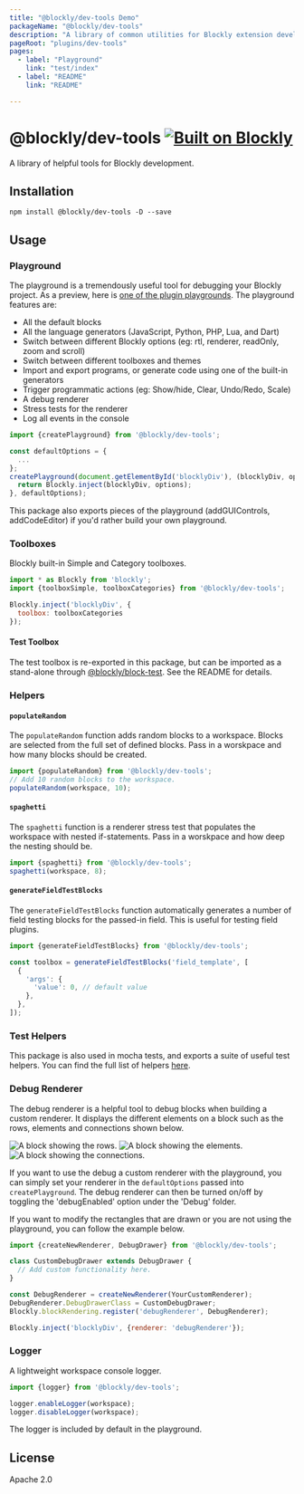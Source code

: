 ```yaml
---
title: "@blockly/dev-tools Demo"
packageName: "@blockly/dev-tools"
description: "A library of common utilities for Blockly extension development."
pageRoot: "plugins/dev-tools"
pages:
  - label: "Playground"
    link: "test/index"
  - label: "README"
    link: "README"

---
```

# @blockly/dev-tools [![Built on Blockly](https://tinyurl.com/built-on-blockly)](https://github.com/google/blockly)

A library of helpful tools for Blockly development.

## Installation

```
npm install @blockly/dev-tools -D --save
```

## Usage

### Playground
The playground is a tremendously useful tool for debugging your Blockly project. As a preview, here is [one of the plugin playgrounds](https://google.github.io/blockly-samples/plugins/theme-modern/test/). The playground features are:
- All the default blocks
- All the language generators (JavaScript, Python, PHP, Lua, and Dart)
- Switch between different Blockly options (eg: rtl, renderer, readOnly, zoom and scroll)
- Switch between different toolboxes and themes
- Import and export programs, or generate code using one of the built-in generators
- Trigger programmatic actions (eg: Show/hide, Clear, Undo/Redo, Scale)
- A debug renderer
- Stress tests for the renderer
- Log all events in the console

```js
import {createPlayground} from '@blockly/dev-tools';

const defaultOptions = {
  ...
};
createPlayground(document.getElementById('blocklyDiv'), (blocklyDiv, options) => {
  return Blockly.inject(blocklyDiv, options);
}, defaultOptions);
```

This package also exports pieces of the playground (addGUIControls, addCodeEditor) if you'd rather build your own playground.

### Toolboxes
Blockly built-in Simple and Category toolboxes.

```js
import * as Blockly from 'blockly';
import {toolboxSimple, toolboxCategories} from '@blockly/dev-tools';

Blockly.inject('blocklyDiv', {
  toolbox: toolboxCategories
});
```

#### Test Toolbox

The test toolbox is re-exported in this package, but can be imported as a stand-alone through [@blockly/block-test](https://www.npmjs.com/package/@blockly/block-test). See the README for details.

### Helpers

#### `populateRandom`

The `populateRandom` function adds random blocks to a workspace. Blocks are selected from the full set of defined blocks. Pass in a worskpace and how many blocks should be created.
```js
import {populateRandom} from '@blockly/dev-tools';
// Add 10 random blocks to the workspace.
populateRandom(workspace, 10);
```

#### `spaghetti`

The `spaghetti` function is a renderer stress test that populates the workspace with nested if-statements. Pass in a worskpace and how deep the nesting should be.
```js
import {spaghetti} from '@blockly/dev-tools';
spaghetti(workspace, 8);
```

#### `generateFieldTestBlocks`

The `generateFieldTestBlocks` function automatically generates a number of field testing blocks for the passed-in field. This is useful for testing field plugins.

```js
import {generateFieldTestBlocks} from '@blockly/dev-tools';

const toolbox = generateFieldTestBlocks('field_template', [
  {
    'args': {
      'value': 0, // default value
    },
  },
]);
```

### Test Helpers

This package is also used in mocha tests, and exports a suite of useful test helpers.
You can find the full list of helpers [here](https://github.com/google/blockly-samples/blob/master/plugins/dev-tools/src/test_helpers.mocha.js).

### Debug Renderer
The debug renderer is a helpful tool to debug blocks when building a custom
renderer. It displays the different elements on a block such as the rows,
elements and connections shown below.

![A block showing the rows.](https://github.com/google/blockly-samples/raw/master/plugins/dev-tools/readme-media/DebuggerRows.png)
![A block showing the elements.](https://github.com/google/blockly-samples/raw/master/plugins/dev-tools/readme-media/DebuggerElements.png)
![A block showing the connections.](https://github.com/google/blockly-samples/raw/master/plugins/dev-tools/readme-media/DebuggerConnections.png)

If you want to use the debug a custom renderer with the playground, you can
simply set your renderer in the `defaultOptions` passed into `createPlayground`.
The debug renderer can then be turned on/off by toggling the 'debugEnabled'
option under the 'Debug' folder.

If you want to modify the rectangles that are drawn or you are not using the
playground, you can follow the example below.

```js
import {createNewRenderer, DebugDrawer} from '@blockly/dev-tools';

class CustomDebugDrawer extends DebugDrawer {
  // Add custom functionality here.
}

const DebugRenderer = createNewRenderer(YourCustomRenderer);
DebugRenderer.DebugDrawerClass = CustomDebugDrawer;
Blockly.blockRendering.register('debugRenderer', DebugRenderer);

Blockly.inject('blocklyDiv', {renderer: 'debugRenderer'});
```

### Logger
A lightweight workspace console logger. 

```js
import {logger} from '@blockly/dev-tools';

logger.enableLogger(workspace);
logger.disableLogger(workspace);
```

The logger is included by default in the playground.

## License
Apache 2.0
